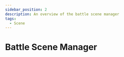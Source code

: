 ```yaml
---
sidebar_position: 2
description: An overview of the battle scene manager
tags:
  - Scene
---
```


# Battle Scene Manager
